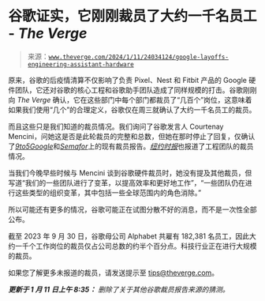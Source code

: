 <!--yml

类别：未分类

日期：2024 年 05 月 27 日 14:40:44

-->

# 谷歌证实，它刚刚裁员了大约一千名员工 - *The Verge*

> 来源：[`www.theverge.com/2024/1/11/24034124/google-layoffs-engineering-assistant-hardware`](https://www.theverge.com/2024/1/11/24034124/google-layoffs-engineering-assistant-hardware)

原来，谷歌的后疫情清算不仅影响了负责 Pixel、Nest 和 Fitbit 产品的 Google 硬件团队，它还对谷歌的核心工程和谷歌助手团队造成了同样规模的打击。谷歌刚刚向 *The Verge* 确认，它在这些部门中每个部门都裁员了“几百个”岗位，这意味着如果我们使用“几个”的合理定义，谷歌仅在周三就确认了大约一千名员工的裁员。

而且这些只是我们知道的裁员情况。我们询问了谷歌发言人 Courtenay Mencini，问她这是否是此轮裁员的完整和总数，但她在那时停止了回复，仅确认了[*9to5Google*](https://9to5google.com/2024/01/10/google-reorganizing-hardware/)和[*Semafor*](https://www.semafor.com/article/01/10/2024/google-lays-off-hundreds-working-on-its-voice-activated-assistant)上的现有裁员报告。[*纽约时报*](https://www.nytimes.com/2024/01/11/technology/google-layoffs.html?partner=slack&smid=sl-share)也报道了工程团队的裁员情况。

当我们今晚早些时候与 Mencini 谈到谷歌硬件裁员时，她没有提及其他裁员，但写道“我们的一些团队进行了变革，以提高效率和更好地工作”，“一些团队仍在进行这些类型的组织变革，其中包括一些全球范围内的角色消除。”

所以可能还有更多的情况，谷歌可能正在试图分散不好的消息，而不是一次性全部公布。

截至 2023 年 9 月 30 日，谷歌母公司 Alphabet 共雇有 182,381 名员工，因此大约一千个工作岗位的裁员仅占公司总数的约半个百分点。科技行业正在进行大规模的裁员。

如果您了解更多未报道的裁员，请发送提示至 tips@theverge.com。

***更新于 1 月 11 日上午 8:35：** 删除了关于其他谷歌裁员报告来源的猜测。*
